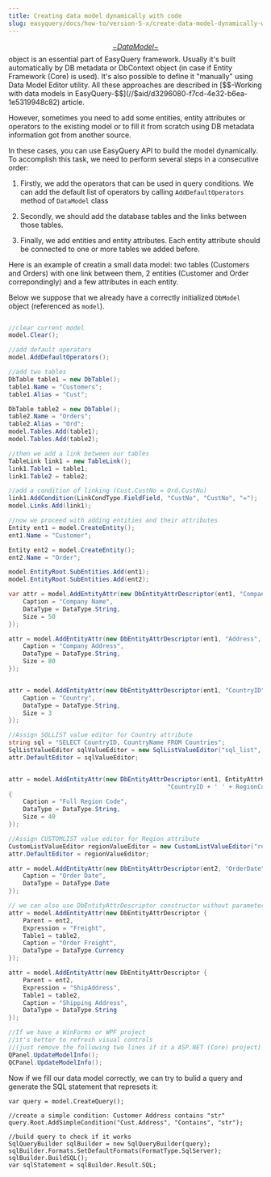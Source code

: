 ```yaml
---
title: Creating data model dynamically with code
slug: easyquery/docs/how-to/version-5-x/create-data-model-dynamically-with-code
---
```



[$$-Data Model-$$](//$aid/03bc06b0-83ec-4040-97ef-a50ca004177f) object is an essential part of EasyQuery framework. Usually it's built automatically by DB metadata or DbContext object (in case if Entity Framework (Core) is used). It's also possible to define it "manually" using Data Model Editor utility. All these approaches are described in [$$-Working with data models in EasyQuery-$$](//$aid/d3296080-f7cd-4e32-b6ea-1e5319948c82) article.

However, sometimes you need to add some entities, entity attributes or operators to the existing model or to fill it from scratch using DB metadata information got from another source. 

In these cases, you can use EasyQuery API to build the model dynamically. To accomplish this task, we need to perform several steps in a consecutive order:

1. Firstly, we add the operators that can be used in query conditions. We can add the default list of operators by calling  `AddDefaultOperators` method of `DataModel` class 

2. Secondly, we should add the database tables and the links between those tables.

3. Finally, we add entities and entity attributes. Each entity attribute should be connected to one or more tables we added before.

Here is an example of creatin a small data model: two tables (Customers and Orders) with one link between them, 2 entities (Customer and Order correpondingly) and a few attributes in each entity.

Below we suppose that we already have a correctly initialized `DbModel` object (referenced as `model`).

```c#

//clear current model
model.Clear();

//add default operators
model.AddDefaultOperators();

//add two tables
DbTable table1 = new DbTable();
table1.Name = "Customers";
table1.Alias = "Cust";

DbTable table2 = new DbTable();
table2.Name = "Orders";
table2.Alias = "Ord";
model.Tables.Add(table1);
model.Tables.Add(table2);

//then we add a link between our tables
TableLink link1 = new TableLink();
link1.Table1 = table1;
link1.Table2 = table2;

//add a condition of linking (Cust.CustNo = Ord.CustNo)
link1.AddCondition(LinkCondType.FieldField, "CustNo", "CustNo", "=");
model.Links.Add(link1);

//now we proceed with adding entities and their attributes
Entity ent1 = model.CreateEntity();
ent1.Name = "Customer";

Entity ent2 = model.CreateEntity();
ent2.Name = "Order";

model.EntityRoot.SubEntities.Add(ent1);
model.EntityRoot.SubEntities.Add(ent2);

var attr = model.AddEntityAttr(new DbEntityAttrDescriptor(ent1, "CompanyName", table1) { 
    Caption = "Company Name",
    DataType = DataType.String,
    Size = 50
});

attr = model.AddEntityAttr(new DbEntityAttrDescriptor(ent1, "Address", table1) {
    Caption = "Company Address",
    DataType = DataType.String,
    Size = 80
});


attr = model.AddEntityAttr(new DbEntityAttrDescriptor(ent1, "CountryID", table1) {
    Caption = "Country",
    DataType = DataType.String,
    Size = 3
});

//Assign SQLLIST value editor for Country attribute
string sql = "SELECT CountryID, CountryName FROM Countries";
SqlListValueEditor sqlValueEditor = new SqlListValueEditor("sql_list", sql);
attr.DefaultEditor = sqlValueEditor;


attr = model.AddEntityAttr(new DbEntityAttrDescriptor(ent1, EntityAttrKind.Virtual, 
                                            "CountryID + ' ' + RegionCode", table1) 
{
    Caption = "Full Region Code",
    DataType = DataType.String,
    Size = 40
});          

//Assign CUSTOMLIST value editor for Region attribute
CustomListValueEditor regionValueEditor = new CustomListValueEditor("region_list", "RegionList");
attr.DefaultEditor = regionValueEditor;

attr = model.AddEntityAttr(new DbEntityAttrDescriptor(ent2, "OrderDate", table2) {
    Caption = "Order Date",
    DataType = DataType.Date
});

// we can also use DbEntityAttrDescriptor constructor without parameters
attr = model.AddEntityAttr(new DbEntityAttrDescriptor {
    Parent = ent2, 
    Expression = "Freight",
    Table1 = table2,
    Caption = "Order Freight",
    DataType = DataType.Currency
});

attr = model.AddEntityAttr(new DbEntityAttrDescriptor {
    Parent = ent2,
    Expression = "ShipAddress", 
    Table1 = table2,
    Caption = "Shipping Address",
    DataType = DataType.String
});

//If we have a WinForms or WPF project 
//it's better to refresh visual controls
//(just remove the following two lines if it a ASP.NET (Core) project)
QPanel.UpdateModelInfo();
QCPanel.UpdateModelInfo();
```


Now if we fill our data model correctly, we can try to bulid a query and generate the SQL statement that represets it:

```
var query = model.CreateQuery();

//create a simple condition: Customer Address contains "str"
query.Root.AddSimpleCondition("Cust.Address", "Contains", "str");

//build query to check if it works
SqlQueryBuilder sqlBuilder = new SqlQueryBuilder(query);
sqlBuilder.Formats.SetDefaultFormats(FormatType.SqlServer);
sqlBuilder.BuildSQL();
var sqlStatement = sqlBuilder.Result.SQL;

```